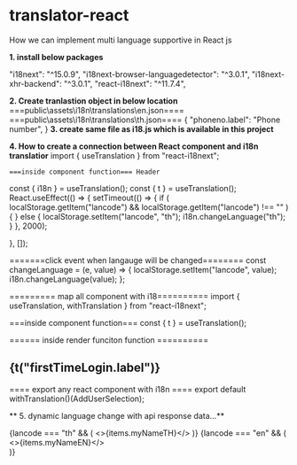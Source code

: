 # translator-react
How we can implement multi language supportive in React js

**1. install below packages**

"i18next": "^15.0.9",
"i18next-browser-languagedetector": "^3.0.1",
"i18next-xhr-backend": "^3.0.1",
"react-i18next": "^11.7.4",

**2. Create tranlastion object in below location**
     ===public\assets\i18n\translations\en.json====
      ===public\assets\i18n\translations\th.json==== 
          {
           "phoneno.label": "Phone number",
          }
**3. create same file as i18.js which is available in this project**

**4. How to create a connection between React component and i18n translatior**
    import { useTranslation } from "react-i18next";
    
    ===inside component function=== Header
const { i18n } = useTranslation();
const { t } = useTranslation();
  React.useEffect(() => {
      setTimeout(() => {
      if (
        localStorage.getItem("lancode") &&
        localStorage.getItem("lancode") !== ""
      ) {
      } else {
        localStorage.setItem("lancode", "th");
        i18n.changeLanguage("th");
      }
    }, 2000);
   
  }, []);
  
  =======click event when langauge will be changed========
          const changeLanguage = (e, value) => {
          localStorage.setItem("lancode", value);
          i18n.changeLanguage(value);
        };
        
 ========= map all component with i18==========
 import { useTranslation, withTranslation } from "react-i18next";
 
  ===inside component function===
 const { t } = useTranslation();
 
 ====== inside render funciton function ==========
 <h2>{t("firstTimeLogin.label")}</h2>
 
 ====    export any react component with i18n ====
 export default withTranslation()(AddUserSelection);
 
** 5. dynamic language change with api response data...**

{lancode === "th" && (
<>{items.myNameTH}</>
)}
{lancode === "en" && (
<>{items.myNameEN}</>    
)}
<!-- myNameEN, myNameTH is a api response onject name -->
 

